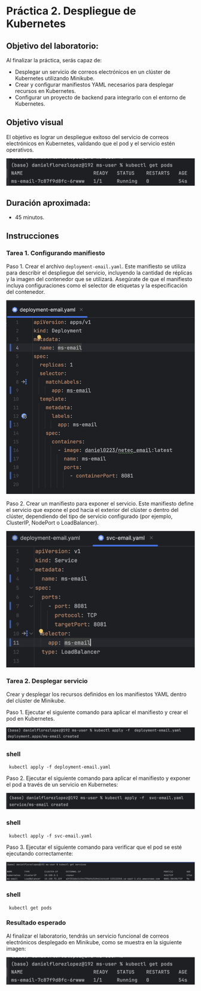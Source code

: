 # Práctica 2. Despliegue de Kubernetes

## Objetivo del laboratorio:
Al finalizar la práctica, serás capaz de:

- Desplegar un servicio de correos electrónicos en un clúster de Kubernetes utilizando Minikube.
- Crear y configurar manifiestos YAML necesarios para desplegar recursos en Kubernetes.
- Configurar un proyecto de backend para integrarlo con el entorno de Kubernetes.

## Objetivo visual

El objetivo es lograr un despliegue exitoso del servicio de correos electrónicos en Kubernetes, validando que el pod y el servicio estén operativos.

![diagrama1](../images/Capitulo2/cap2_obt_final.png)

## Duración aproximada:
- 45 minutos.
  
## Instrucciones

### Tarea 1. Configurando manifiesto

Paso 1. Crear el archivo `deployment-email.yaml`.
Este manifiesto se utiliza para describir el despliegue del servicio, incluyendo la cantidad de réplicas y la imagen del contenedor que se utilizará. Asegúrate de que el manifiesto incluya configuraciones como el selector de etiquetas y la especificación del contenedor.


![diagrama1](../images/Capitulo2/cap2_manifiesto1.png)

Paso 2. Crear un manifiesto para exponer el servicio. Este manifiesto define el servicio que expone el pod hacia el exterior del clúster o dentro del clúster, dependiendo del tipo de servicio configurado (por ejemplo, ClusterIP, NodePort o LoadBalancer).

![diagrama1](../images/Capitulo2/cap2_manifiesto2.png)

### Tarea 2. Desplegar servicio

Crear y desplegar los recursos definidos en los manifiestos YAML dentro del clúster de Minikube.

Paso 1. Ejecutar el siguiente comando para aplicar el manifiesto y crear el pod en Kubernetes.

![diagrama1](../images/Capitulo2/cap2_deploy1.png)

### shell
```shell
 kubectl apply -f deployment-email.yaml
```

Paso 2. Ejecutar el siguiente comando para aplicar el manifiesto y exponer el pod a través de un servicio en Kubernetes:

![diagrama1](../images/Capitulo2/cap2_deploy2.png)

### shell
```shell
 kubectl apply -f svc-email.yaml
```

Paso 3. Ejecutar el siguiente comando para verificar que el pod se esté ejecutando correctamente:


![diagrama1](../images/Capitulo2/cap2_deploy3.png)

### shell
```shell
 kubectl get pods
```


### Resultado esperado


Al finalizar el laboratorio, tendrás un servicio funcional de correos electrónicos desplegado en Minikube, como se muestra en la siguiente imagen:

![diagrama1](../images/Capitulo2/cap2_obt_final.png)
